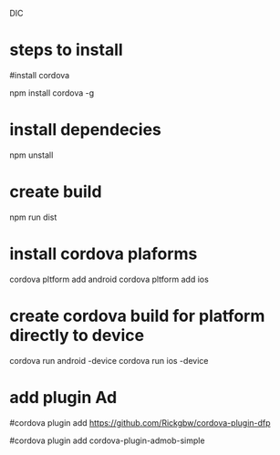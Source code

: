 DIC
# steps to install
#install cordova

npm install cordova -g

# install dependecies

npm unstall

# create build

npm run dist

# install cordova plaforms
cordova pltform add android
cordova pltform add ios

# create cordova build for platform directly to device

cordova run android -device
cordova run ios -device

# add plugin Ad
#cordova plugin add https://github.com/Rickgbw/cordova-plugin-dfp

#cordova plugin add cordova-plugin-admob-simple
